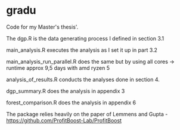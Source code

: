 # gradu

Code for my Master's thesis'.

The dgp.R is the data generating process I defined in section 3.1

main_analysis.R executes the analysis as I set it up in part 3.2

main_analysis_run_parallel.R does the same but by using all cores -> runtime approx 9,5 days with amd ryzen 5

analysis_of_results.R conducts the analyses done in section 4.

dgp_summary.R does the analysis in appendix 3

forest_comparison.R does the analysis in appendix 6

The package relies heavily on the paper of Lemmens and Gupta - https://github.com/ProfitBoost-Lab/ProfitBoost

